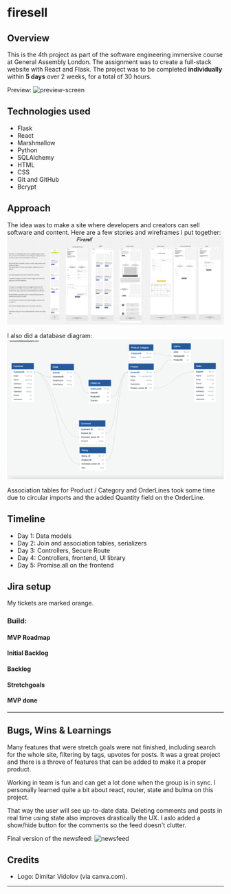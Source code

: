 # firesell

## Overview

This is the 4th project as part of the software engineering immersive course at General Assembly London.
The assignment was to create a full-stack website with React and Flask.
The project was to be completed **individually** within **5 days** over 2 weeks, for a total of 30 hours.

Preview: ![preview-screen](./readme-assets/preview-screen.png)

## Technologies used 

- Flask
- React
- Marshmallow
- Python
- SQLAlchemy
- HTML
- CSS
- Git and GitHub
- Bcrypt

## Approach

The idea was to make a site where developers and creators can sell software and content. Here are a few stories and wireframes I put together: 
![miro-screen](./readme_assets/wireframing.png)

I also did a database diagram:
![miro-screen](./readme_assets/D-diagram.png)

Association tables for Product / Category and OrderLines took some time due to circular imports and the added Quantity field on the OrderLine. 

## Timeline
- Day 1: Data models
- Day 2: Join and association tables, serializers
- Day 3: Controllers, Secure Route
- Day 4: Controllers, frontend, UI library
- Day 5: Promise.all on the frontend


## Jira setup 

My tickets are marked orange.

### Build:
#### MVP Roadmap

#### Initial Backlog

#### Backlog

#### Stretchgoals

#### MVP done

--------

## Bugs, Wins & Learnings
Many features that were stretch goals were not finished, including search for the whole site, filtering by tags, upvotes for posts.
It was a great project and there is a throve of features that can be added to make it a proper product. 

Working in team is fun and can get a lot done when the group is in sync. 
I personally learned quite a bit about react, router, state and bulma on this project. 


  That way the user will see up-to-date data. 
  Deleting comments and posts in real time using state also improves drastically the UX. 
  I aslo added a show/hide button for the comments so the feed doesn't clutter. 

Final version of the newsfeed:
![newsfeed](./readme-assets/final-social.png)

## Credits
- Logo: Dimitar Vidolov (via canva.com).
--------
